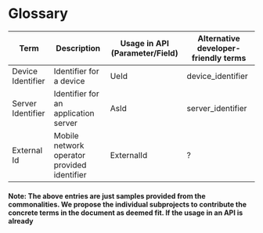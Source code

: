 # Glossary

| Term      | Description | Usage in API (Parameter/Field) | Alternative developer-friendly terms |
| ------------ | ----------- | ----------- |  ----------- |
| Device Identifier | Identifier for a device |  UeId  | device_identifier  |
| Server Identifier | Identifier for an application server   | AsId  |server_identifier  |
| External Id | Mobile network operator provided identifier | ExternalId  |?  |


















#### Note: The above entries are just samples provided from the commonalities. We propose the individual subprojects to contribute the concrete terms in the document as deemed fit. If the usage in an API is already
